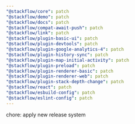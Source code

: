 ```yaml
---
"@stackflow/core": patch
"@stackflow/demo": patch
"@stackflow/docs": patch
"@stackflow/compat-await-push": patch
"@stackflow/link": patch
"@stackflow/plugin-basic-ui": patch
"@stackflow/plugin-devtools": patch
"@stackflow/plugin-google-analytics-4": patch
"@stackflow/plugin-history-sync": patch
"@stackflow/plugin-map-initial-activity": patch
"@stackflow/plugin-preload": patch
"@stackflow/plugin-renderer-basic": patch
"@stackflow/plugin-renderer-web": patch
"@stackflow/plugin-stack-depth-change": patch
"@stackflow/react": patch
"@stackflow/esbuild-config": patch
"@stackflow/eslint-config": patch
---
```


chore: apply new release system
